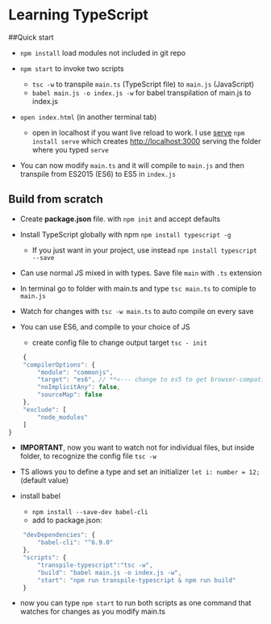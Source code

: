 # Learning TypeScript

##Quick start
- `npm install` load modules not included in git repo
 
- `npm start` to invoke two scripts
	- `tsc -w` to transpile `main.ts` (TypeScript file) to `main.js` (JavaScript)
	- `babel main.js -o index.js -w` for babel transpilation of main.js to index.js
- `open index.html` (in another terminal tab)
	- open in localhost if you want live reload to work. I use [serve][0] `npm install serve` which creates <http://localhost:3000> serving the folder where you typed `serve`
- You can now modify `main.ts` and it will compile to `main.js` and then transpile from ES2015 (ES6) to ES5 in `index.js`

[0]: https://www.npmjs.com/package/serve

## Build from scratch
- Create **package.json** file. with `npm init` and accept defaults
- Install TypeScript globally with npm `npm install typescript -g`
	- If you just want in your project, use instead `npm install typescript --save`

- Can use normal JS mixed in with types. Save file `main` with `.ts` extension
- In terminal go to folder with main.ts and type `tsc main.ts` to comiple to `main.js`
- Watch for changes with `tsc -w main.ts` to auto compile on every save
- You can use ES6, and compile to your choice of JS
	- create config file to change output target `tsc - init`

``` javascript
	{
    "compilerOptions": {
        "module": "commonjs",
        "target": "es6", // **<--- change to es5 to get browser-compatible JS**
        "noImplicitAny": false,
        "sourceMap": false
    },
    "exclude": [
        "node_modules"
    ]
}

```

- **IMPORTANT**, now you want to watch not for individual files, but inside folder, to recognize the config file `tsc -w`
	
- TS allows you to define a type and set an initializer `let i: number = 12;` (default value)

- install babel
	- `npm install --save-dev babel-cli`
	- add to package.json:

``` javascript
	"devDependencies": {
        "babel-cli": "^6.9.0"
    },
    "scripts": {
        "transpile-typescript":"tsc -w",
        "build": "babel main.js -o index.js -w",
        "start": "npm run transpile-typescript & npm run build"
    }
```

- now you can type `npm start` to run both scripts as one command that watches for changes as you modify main.ts